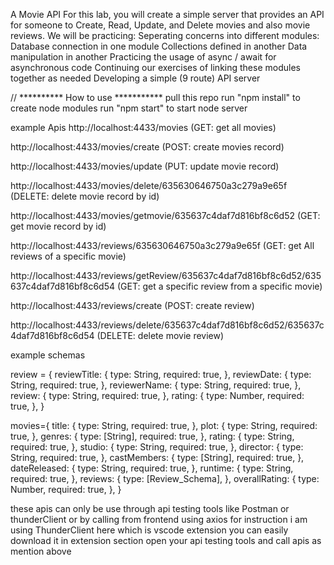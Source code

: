 A Movie API For this lab, you will create a simple server that provides an API for someone to Create, Read, Update, and Delete movies and also movie reviews. We will be practicing: Seperating concerns into different modules: Database connection in one module Collections defined in another Data manipulation in another Practicing the usage of async / await for asynchronous code Continuing our exercises of linking these modules together as needed Developing a simple (9 route) API server

// ********** How to use *********** pull this repo run "npm install" to create node modules run "npm start" to start node server

example Apis
http://localhost:4433/movies (GET: get all movies)

http://localhost:4433/movies/create (POST: create movies record)

http://localhost:4433/movies/update (PUT: update movie record)

http://localhost:4433/movies/delete/635630646750a3c279a9e65f (DELETE: delete movie record by id)

http://localhost:4433/movies/getmovie/635637c4daf7d816bf8c6d52 (GET: get movie record by id)

http://localhost:4433/reviews/635630646750a3c279a9e65f (GET: get All reviews of a specific movie)

http://localhost:4433/reviews/getReview/635637c4daf7d816bf8c6d52/635637c4daf7d816bf8c6d54 (GET: get a specific review from a specific movie)

http://localhost:4433/reviews/create (POST: create review)

http://localhost:4433/reviews/delete/635637c4daf7d816bf8c6d52/635637c4daf7d816bf8c6d54 (DELETE: delete movie review)

example schemas

review = { reviewTitle: { type: String, required: true, }, reviewDate: { type: String, required: true, }, reviewerName: { type: String, required: true, }, review: { type: String, required: true, }, rating: { type: Number, required: true, }, }

movies={ title: { type: String, required: true, }, plot: { type: String, required: true, }, genres: { type: [String], required: true, }, rating: { type: String, required: true, }, studio: { type: String, required: true, }, director: { type: String, required: true, }, castMembers: { type: [String], required: true, }, dateReleased: { type: String, required: true, }, runtime: { type: String, required: true, }, reviews: { type: [Review_Schema], }, overallRating: { type: Number, required: true, }, }

these apis can only be use through api testing tools like Postman or thunderClient or by calling from frontend using axios
for instruction i am using ThunderClient here which is vscode extension you can easily download it in extension section
open your api testing tools and call apis as mention above
